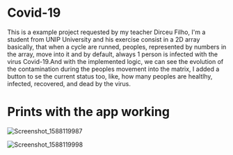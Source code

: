 # Covid-19
This is a example project requested by my teacher Dirceu Filho, I'm a student from UNIP University and his exercise consist in a 2D array basically, that when a cycle are runned, peoples, represented by numbers in the array, move into it and by default, always 1 person is infected with the virus Covid-19.And with the implemented logic, we can see the evolution of the contamination during the peoples movement into the matrix, I added a button to se the current status too, like, how many peoples are healtlhy, infected, recovered, and dead by the virus.

# Prints with the app working
![Screenshot_1588119987](https://user-images.githubusercontent.com/35138215/80550727-61acc100-8997-11ea-984a-49d24779bd2d.png)

![Screenshot_1588119998](https://user-images.githubusercontent.com/35138215/80550782-8e60d880-8997-11ea-9f15-bfad17d8478c.png)
